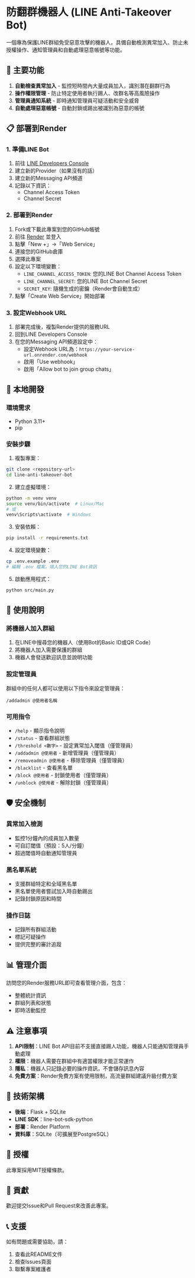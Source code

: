 # 防翻群機器人 (LINE Anti-Takeover Bot)

一個專為保護LINE群組免受惡意攻擊的機器人，具備自動檢測異常加入、防止未授權操作、通知管理員和自動處理惡意帳號等功能。

## 🚀 主要功能

1. **自動檢查異常加入** - 監控短時間內大量成員加入，識別潛在翻群行為
2. **操作權限管理** - 防止特定使用者執行踢人、改群名等高風險操作
3. **管理員通知系統** - 即時通知管理員可疑活動和安全威脅
4. **自動處理惡意帳號** - 自動封鎖或踢出被識別為惡意的帳號

## 📋 部署到Render

### 1. 準備LINE Bot

1. 前往 [LINE Developers Console](https://developers.line.biz/)
2. 建立新的Provider（如果沒有的話）
3. 建立新的Messaging API頻道
4. 記錄以下資訊：
   - Channel Access Token
   - Channel Secret

### 2. 部署到Render

1. Fork或下載此專案到您的GitHub帳號
2. 前往 [Render](https://render.com/) 並登入
3. 點擊「New +」→「Web Service」
4. 連接您的GitHub倉庫
5. 選擇此專案
6. 設定以下環境變數：
   - `LINE_CHANNEL_ACCESS_TOKEN`: 您的LINE Bot Channel Access Token
   - `LINE_CHANNEL_SECRET`: 您的LINE Bot Channel Secret
   - `SECRET_KEY`: 隨機生成的密鑰（Render會自動生成）
7. 點擊「Create Web Service」開始部署

### 3. 設定Webhook URL

1. 部署完成後，複製Render提供的服務URL
2. 回到LINE Developers Console
3. 在您的Messaging API頻道設定中：
   - 設定Webhook URL為：`https://your-service-url.onrender.com/webhook`
   - 啟用「Use webhook」
   - 啟用「Allow bot to join group chats」

## 🔧 本地開發

### 環境需求

- Python 3.11+
- pip

### 安裝步驟

1. 複製專案：
```bash
git clone <repository-url>
cd line-anti-takeover-bot
```

2. 建立虛擬環境：
```bash
python -m venv venv
source venv/bin/activate  # Linux/Mac
# 或
venv\Scripts\activate  # Windows
```

3. 安裝依賴：
```bash
pip install -r requirements.txt
```

4. 設定環境變數：
```bash
cp .env.example .env
# 編輯 .env 檔案，填入您的LINE Bot資訊
```

5. 啟動應用程式：
```bash
python src/main.py
```

## 📱 使用說明

### 將機器人加入群組

1. 在LINE中搜尋您的機器人（使用Bot的Basic ID或QR Code）
2. 將機器人加入需要保護的群組
3. 機器人會發送歡迎訊息並說明功能

### 設定管理員

群組中的任何人都可以使用以下指令來設定管理員：

```
/addadmin @使用者名稱
```

### 可用指令

- `/help` - 顯示指令說明
- `/status` - 查看群組狀態
- `/threshold <數字>` - 設定異常加入閾值（僅管理員）
- `/addadmin @使用者` - 新增管理員（僅管理員）
- `/removeadmin @使用者` - 移除管理員（僅管理員）
- `/blacklist` - 查看黑名單
- `/block @使用者` - 封鎖使用者（僅管理員）
- `/unblock @使用者` - 解除封鎖（僅管理員）

## 🛡️ 安全機制

### 異常加入檢測

- 監控1分鐘內的成員加入數量
- 可自訂閾值（預設：5人/分鐘）
- 超過閾值時自動通知管理員

### 黑名單系統

- 支援群組特定和全域黑名單
- 黑名單使用者嘗試加入時自動踢出
- 記錄封鎖原因和時間

### 操作日誌

- 記錄所有群組活動
- 標記可疑操作
- 提供完整的審計追蹤

## 📊 管理介面

訪問您的Render服務URL即可查看管理介面，包含：

- 整體統計資訊
- 群組列表和狀態
- 即時活動監控

## ⚠️ 注意事項

1. **API限制**：LINE Bot API目前不支援直接踢人功能，機器人只能通知管理員手動處理
2. **權限**：機器人需要在群組中有適當權限才能正常運作
3. **隱私**：機器人只記錄必要的操作資訊，不會儲存訊息內容
4. **免費方案**：Render免費方案有使用限制，高流量群組建議升級付費方案

## 🔧 技術架構

- **後端**：Flask + SQLite
- **LINE SDK**：line-bot-sdk-python
- **部署**：Render Platform
- **資料庫**：SQLite（可擴展至PostgreSQL）

## 📝 授權

此專案採用MIT授權條款。

## 🤝 貢獻

歡迎提交Issue和Pull Request來改善此專案。

## 📞 支援

如有問題或需要協助，請：

1. 查看此README文件
2. 檢查Issues頁面
3. 聯繫專案維護者


